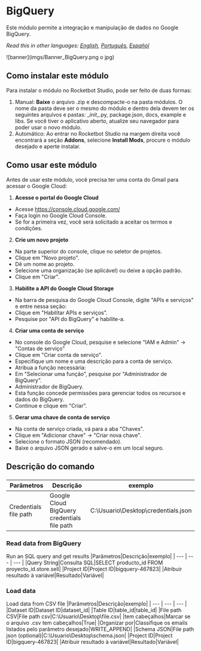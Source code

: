 



# BigQuery
  
Este módulo permite a integração e manipulação de dados no Google BigQuery.  

*Read this in other languages: [English](Manual_BigQuery.md), [Português](Manual_BigQuery.pr.md), [Español](Manual_BigQuery.es.md)*
  
![banner](imgs/Banner_BigQuery.png o jpg)
## Como instalar este módulo
  
Para instalar o módulo no Rocketbot Studio, pode ser feito de duas formas:
1. Manual: __Baixe__ o arquivo .zip e descompacte-o na pasta módulos. O nome da pasta deve ser o mesmo do módulo e dentro dela devem ter os seguintes arquivos e pastas: \__init__.py, package.json, docs, example e libs. Se você tiver o aplicativo aberto, atualize seu navegador para poder usar o novo módulo.
2. Automático: Ao entrar no Rocketbot Studio na margem direita você encontrará a seção **Addons**, selecione **Install Mods**, procure o módulo desejado e aperte instalar.  



## Como usar este módulo

Antes de usar este módulo, você precisa ter uma conta do Gmail para acessar o Google Cloud:

1. **Acesse o portal do Google Cloud**
- Acesse https://console.cloud.google.com/
- Faça login no Google Cloud Console.
- Se for a primeira vez, você será solicitado a aceitar os termos e condições.

2. **Crie um novo projeto**
- Na parte superior do console, clique no seletor de projetos.
- Clique em "Novo projeto".
- Dê um nome ao projeto.
- Selecione uma organização (se aplicável) ou deixe a opção padrão.
- Clique em "Criar".

3. **Habilite a API do Google Cloud Storage**
- Na barra de pesquisa do Google Cloud Console, digite "APIs e serviços" e entre nessa seção:
- Clique em "Habilitar APIs e serviços".
- Pesquise por "API do BigQuery" e habilite-a.

4. **Criar uma conta de serviço**

- No console do Google Cloud, pesquise e selecione "IAM e Admin" → "Contas de serviço"
- Clique em "Criar conta de serviço".
- Especifique um nome e uma descrição para a conta de 
serviço.
- Atribua a função necessária:
- Em "Selecionar uma função", pesquise por "Administrador de BigQuery".
- Administrador de BigQuery.
- Esta função concede permissões para gerenciar todos os recursos e dados do BigQuery.
- Continue e clique em "Criar".

5. **Gerar uma chave de conta de serviço**
- Na conta de serviço criada, vá para a aba "Chaves".
- Clique em "Adicionar chave" -> "Criar nova chave".
- Selecione o formato JSON (recomendado).
- Baixe o arquivo JSON gerado e salve-o em um local seguro.
## Descrição do comando

### 
  

|Parâmetros|Descrição|exemplo|
| --- | --- | --- |
|Credentials file path|Google Cloud BigQuery credentials file path|C:\Usuario\Desktop\credentials.json|

### Read data from BigQuery
  
Run an SQL query and get results
|Parâmetros|Descrição|exemplo|
| --- | --- | --- |
|Query String|Consulta SQL|SELECT producto_id FROM proyecto_id.store.sell|
|Project ID|Project ID|bigquery-467823|
|Atribuir resultado à variável|Resultado|Variável|

### Load data
  
Load data from CSV file
|Parâmetros|Descrição|exemplo|
| --- | --- | --- |
|Dataset ID|Dataset ID|dataset_id|
|Table ID|table_id|table_id|
|File path CSV|File path csv|C:\Usuario\Desktop\file.csv|
|tem cabeçalhos|Marcar se o arquivo .csv tem cabeçalhos|True|
|Organizar por|Classifique os emails listados pelo parâmetro desejado|WRITE_APPEND|
|Schema JSON|File path json (optional)|C:\Usuario\Desktop\schema.json|
|Project ID|Project ID|bigquery-467823|
|Atribuir resultado à variável|Resultado|Variável|
